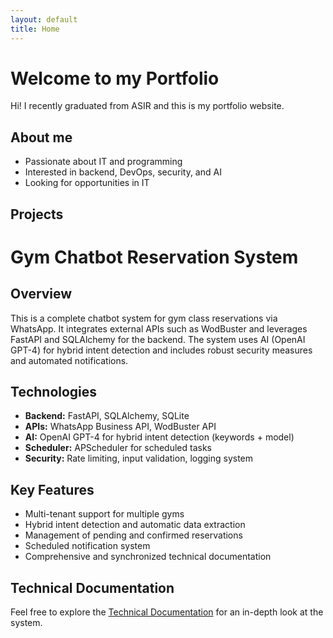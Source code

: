 ```yaml
---
layout: default
title: Home
---
```


# Welcome to my Portfolio

Hi! I recently graduated from ASIR and this is my portfolio website.

## About me

- Passionate about IT and programming  
- Interested in backend, DevOps, security, and AI  
- Looking for opportunities in IT  

## Projects

# Gym Chatbot Reservation System

## Overview
This is a complete chatbot system for gym class reservations via WhatsApp. It integrates external APIs such as WodBuster and leverages FastAPI and SQLAlchemy for the backend. The system uses AI (OpenAI GPT-4) for hybrid intent detection and includes robust security measures and automated notifications.

## Technologies
- **Backend:** FastAPI, SQLAlchemy, SQLite  
- **APIs:** WhatsApp Business API, WodBuster API  
- **AI:** OpenAI GPT-4 for hybrid intent detection (keywords + model)  
- **Scheduler:** APScheduler for scheduled tasks  
- **Security:** Rate limiting, input validation, logging system  

## Key Features
- Multi-tenant support for multiple gyms  
- Hybrid intent detection and automatic data extraction  
- Management of pending and confirmed reservations  
- Scheduled notification system  
- Comprehensive and synchronized technical documentation  

## Technical Documentation

Feel free to explore the [Technical Documentation](TECHNICAL_DOCUMENTATION.md) for an in-depth look at the system.

